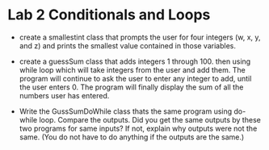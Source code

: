 # Lab 2 Conditionals and Loops

* create a smallestint class that prompts the user for four integers (w, x, y, and z) and prints the smallest value contained in those variables.  

* create a guessSum class that adds integers 1 through 100. then using while loop which will take integers from the user and add them. The program will continue to ask the user to enter any integer to add, until the user enters 0. The program will finally display the sum of all the numbers user has entered.

* Write the GussSumDoWhile class thats the same program using do-while loop. Compare the outputs. Did you get the same outputs by these two programs for same inputs? If not, explain why outputs were not the same. (You do not have to do anything if the outputs are the same.) 

